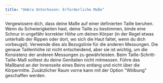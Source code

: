 ```yaml
---
title: "Umbra Unterhosen: Erforderliche Maße"
---
```


<DesignMeasurements design='umbra' />

<Note>
Vergewissere dich, dass deine Maße auf einer definierten Taille beruhen. Wenn du Schwierigkeiten hast, deine Taille zu bestimmen, binde eine Schnur in ungefähr korrekter Höhe um deinen Körper (in der Regel etwas unterhalb der Rippen oder dort, wo sich die Haut faltet, wenn du dich vorbeugst).
Verwende dies als Bezugslinie für die anderen Messungen.
Die genaue Taillenhöhe ist nicht entscheidend, aber sie ist wichtig, um die Konsistenz der anderen Messungen zu gewährleisten. 
</Note>

<Note>
Beim Taille-Schritt-Taille-Maß solltest du deine Genitalien nicht mitmessen. Führe das Maßband an der Innenseite eines Beins entlang und nicht über die Körpermitte. Zusätzlicher Raum vorne kann mit der Option "Wölbung" geschaffen werden.
</Note>
